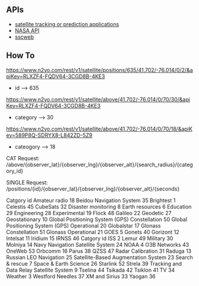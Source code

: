 ## APIs

-   [satellite tracking or prediction applications](https://www.n2yo.com/api/)
-   [NASA API](https://api.nasa.gov/)
-   [sscweb](https://sscweb.gsfc.nasa.gov/WebServices/REST/json/)

## How To

https://www.n2yo.com/rest/v1/satellite/positions/635/41.702/-76.014/0/2/&apiKey=RLXZF4-FQDV64-3CGD8B-4KE3

-   id --> 635

https://www.n2yo.com/rest/v1/satellite/above/41.702/-76.014/0/70/30/&apiKey=RLXZF4-FQDV64-3CGD8B-4KE3

-   category --> 30

https://www.n2yo.com/rest/v1/satellite/above/41.702/-76.014/0/70/18/&apiKey=589P8Q-SDRYX8-L842ZD-5Z9

-   cateogory --> 18

CAT
Request: /above/{observer_lat}/{observer_lng}/{observer_alt}/{search_radius}/{category_id}

SINGLE
Request: /positions/{id}/{observer_lat}/{observer_lng}/{observer_alt}/{seconds}

Catgory id
Amateur radio 18
Beidou Navigation System 35
Brightest 1
Celestis 45
CubeSats 32
Disaster monitoring 8
Earth resources 6
Education 29
Engineering 28
Experimental 19
Flock 48
Galileo 22
Geodetic 27
Geostationary 10
Global Positioning System (GPS) Constellation 50
Global Positioning System (GPS) Operational 20
Globalstar 17
Glonass Constellation 51
Glonass Operational 21
GOES 5
Gonets 40
Gorizont 12
Intelsat 11
Iridium 15
IRNSS 46
Catgory id
ISS 2
Lemur 49
Military 30
Molniya 14
Navy Navigation Satellite System 24
NOAA 4
O3B Networks 43
OneWeb 53
Orbcomm 16
Parus 38
QZSS 47
Radar Calibration 31
Raduga 13
Russian LEO Navigation 25
Satellite-Based Augmentation System 23
Search & rescue 7
Space & Earth Science 26
Starlink 52
Strela 39
Tracking and Data Relay Satellite System 9
Tselina 44
Tsikada 42
Tsiklon 41
TV 34
Weather 3
Westford Needles 37
XM and Sirius 33
Yaogan 36
